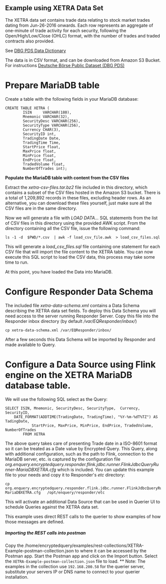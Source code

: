 ## Example using XETRA Data Set

The XETRA data set contains trade data relating to stock market trades dating from Jun-26-2016 onwards. Each row represents an aggregate of one-minute of trade activity for each security, following the Open/High/Low/Close (OHLC) format, with the number of trades and traded contracts also provided.

See [DBG PDS Data Dictionary](https://github.com/Deutsche-Boerse/dbg-pds/blob/master/docs/data_dictionary.md#xetra)

The data is in CSV format, and can be downloaded from Amazon S3 Bucket.  For instructions [Deutsche Börse Public Dataset (DBG PDS)](https://github.com/Deutsche-Boerse/dbg-pds)

# Prepare MariaDB table

Create a table with the following fields in your MariaDB database:

	CREATE TABLE XETRA (
    		ISIN     VARCHAR(180),
    		Mnemonic VARCHAR(32),
    		SecurityDesc VARCHAR(256),
    		SecurityType VARCHAR(256),
    		Currency CHAR(3),
    		SecurityID int,
    		TradingDate Date,
    		TradingTime Time,
    		StartPrice float,
    		MaxPrice float,
    		MinPrice float,
    		EndPrice float,
    		TradedVolume float,
    		NumberOfTrades int);
	
**Populate the MariaDB table with content from the CSV files**

Extract the _xetra-csv-files.tar.bz2_ file included in this directory, which contains a subset of the CSV files hosted in the Amazon S3 bucket. There is a total of 1,209,892 records in these files, excluding header rows. As an alternative, you can download these files yourself, just make sure all the CSV files are in the same directory.

Now we will generate a file with _LOAD DATA..._ SQL statements from the list of CSV files in this directory using the provided AWK script.  From the directory containing all the CSV file, issue the following command:

	ls -1 -d  $PWD/*.csv  | awk -f load_csv_file.awk  > load_csv_files.sql
	
This will generate a _load_csv_files.sql_ file containing one statement for each CSV file that will import the file content to the XETRA table.
You can now execute this SQL script to load the CSV data, this process may take some time to run.

At this point, you have loaded the Data into MariaDB.

# Configure Responder Data Schema

The included file _xetra-data-schema.xml_ contains a Data Schema describing the XETRA data set fields.  To deploy this Data Schema you will need access to the server running Responder Server.
Copy this file into the Responder inbox directory (by default _/var/EQResponder/inbox/_)

	cp xetra-data-schema.xml /var/EQResponder/inbox/  
	
After a few seconds this Data Schema will be imported by Responder and made available to Query.

# Configure a Data Source using Flink engine on the XETRA MariaDB database table.

We will use the following SQL select as the Query:

	SELECT ISIN, Mnemonic, SecurityDesc, SecurityType,  Currency, SecurityID, 
		DATE_FORMAT(ADDTIME(TradingDate, TradingTime), "%Y-%m-%dT%TZ") AS TadingDate,
         		StartPrice, MaxPrice, MinPrice, EndPrice, TradedVolume, NumberOfTrades
         	FROM XETRA
 
The above query takes care of presenting Trade date in a ISO-8601 format so it can be treated as a Date value by Encrypted Query.  This Query, along with additional configuration, such as the path to Flink, connection to the MariaDB server, etc. is captured by the configuration file _org.enquery.encryptedquery.responder.flink.jdbc.runner.FlinkJdbcQueryRunner-MariaDBXETRA.cfg_ which is included.  You can update this example file to your needs and copy it to Responder's _etc_ directory:

	cp org.enquery.encryptedquery.responder.flink.jdbc.runner.FlinkJdbcQueryRunner-MariaDBXETRA.cfg   /opt/enquery/responder/etc
	
This will activate an additional Data Source that can be used in Querier UI to schedule Queries against the XETRA data set.

This example uses direct REST calls to the querier to show examples of how those messages are defined.

##### Importing the REST calls into postman
Copy the /home/encryptedquery/examples/rest-collections/XETRA-Example-postman-collection.json to where it can be accessed by the Postman app.
Start the Postman app and click on the Import button.  Select the `XETRA-Example-postman-collection.json` file to load.
** Note: The examples in the collection use `192.168.200.58` for the querier server, substitute your servers IP or DNS name to connect to your querier installation.


